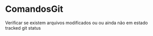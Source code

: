 # ComandosGit
Verificar se existem arquivos modificados ou ou ainda não em estado tracked
git status
